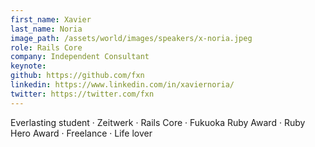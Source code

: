 ```yaml
---
first_name: Xavier
last_name: Noria
image_path: /assets/world/images/speakers/x-noria.jpeg
role: Rails Core
company: Independent Consultant
keynote:
github: https://github.com/fxn
linkedin: https://www.linkedin.com/in/xaviernoria/
twitter: https://twitter.com/fxn
---
```


Everlasting student · Zeitwerk · Rails Core · Fukuoka Ruby Award · Ruby Hero Award · Freelance · Life lover
